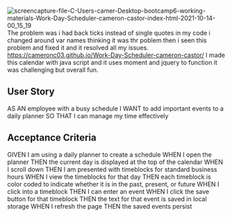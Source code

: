 ![screencapture-file-C-Users-camer-Desktop-bootcamp6-working-materials-Work-Day-Scheduler-cameron-castor-index-html-2021-10-14-00_15_19](https://user-images.githubusercontent.com/88913327/137262252-f6465c00-977e-48a8-bf1f-abc5e11a4fb8.png)
The problem was i had back ticks instead of single quotes in my code i changed around var names thinking it was thr poblem then i seen this problem and fixed it and it resolved all my issues.
https://cameronc03.github.io/Work-Day-Scheduler-cameron-castor/
I made this calendar with java script and it uses moment and jquery to function it was challenging but overall fun.
## User Story
AS AN employee with a busy schedule
I WANT to add important events to a daily planner
SO THAT I can manage my time effectively


## Acceptance Criteria
GIVEN I am using a daily planner to create a schedule
WHEN I open the planner
THEN the current day is displayed at the top of the calendar
WHEN I scroll down
THEN I am presented with timeblocks for standard business hours
WHEN I view the timeblocks for that day
THEN each timeblock is color coded to indicate whether it is in the past, present, or future
WHEN I click into a timeblock
THEN I can enter an event
WHEN I click the save button for that timeblock
THEN the text for that event is saved in local storage
WHEN I refresh the page
THEN the saved events persist
